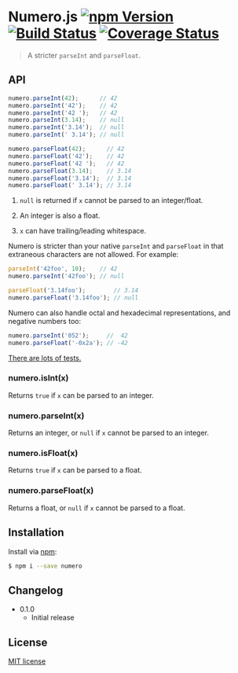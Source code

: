 # Numero.js [![npm Version](http://img.shields.io/npm/v/numero.svg?style=flat)](https://www.npmjs.org/package/numero) [![Build Status](https://img.shields.io/travis/yuanqing/numero.svg?style=flat)](https://travis-ci.org/yuanqing/numero) [![Coverage Status](https://img.shields.io/coveralls/yuanqing/numero.svg?style=flat)](https://coveralls.io/r/yuanqing/numero)

> A stricter `parseInt` and `parseFloat`.

## API

```js
numero.parseInt(42);      // 42
numero.parseInt('42');    // 42
numero.parseInt('42 ');   // 42
numero.parseInt(3.14);    // null
numero.parseInt('3.14');  // null
numero.parseInt(' 3.14'); // null

numero.parseFloat(42);      // 42
numero.parseFloat('42');    // 42
numero.parseFloat('42 ');   // 42
numero.parseFloat(3.14);    // 3.14
numero.parseFloat('3.14');  // 3.14
numero.parseFloat(' 3.14'); // 3.14
```

1. `null` is returned if `x` cannot be parsed to an integer/float.

2. An integer is also a float.

3. `x` can have trailing/leading whitespace.

Numero is stricter than your native `parseInt` and `parseFloat` in that extraneous characters are not allowed. For example:

```js
parseInt('42foo', 10);    // 42
numero.parseInt('42foo'); // null

parseFloat('3.14foo');        // 3.14
numero.parseFloat('3.14foo'); // null
```

Numero can also handle octal and hexadecimal representations, and negative numbers too:

```js
numero.parseInt('052');     //  42
numero.parseFloat('-0x2a'); // -42
```

[There are lots of tests.](https://github.com/yuanqing/numero/blob/master/test)

### numero.isInt(x)

Returns `true` if `x` can be parsed to an integer.

### numero.parseInt(x)

Returns an integer, or `null` if `x` cannot be parsed to an integer.

### numero.isFloat(x)

Returns `true` if `x` can be parsed to a float.

### numero.parseFloat(x)

Returns a float, or `null` if `x` cannot be parsed to a float.

## Installation

Install via [npm](https://www.npmjs.org/):

```bash
$ npm i --save numero
```

## Changelog

- 0.1.0
  - Initial release

## License

[MIT license](https://github.com/yuanqing/numero/blob/master/LICENSE)
